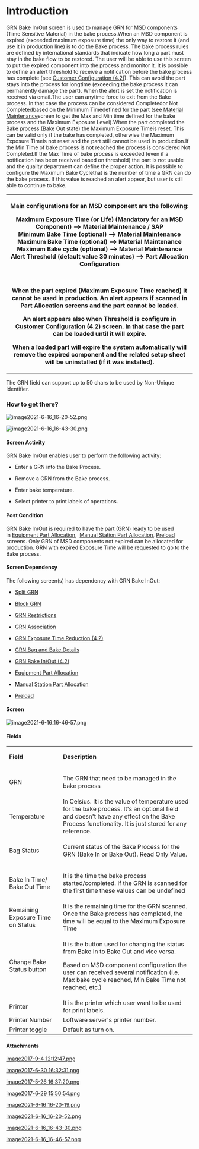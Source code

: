 # Introduction

GRN Bake In/Out
screen is used to manage GRN for MSD components (Time Sensitive Material) in the bake process.When an MSD component is expired (exceeded maximum exposure time) the only way to restore it (and use it in production line) is to do the Bake process. The bake process rules are defined by international standards that indicate how long a part must stay in the bake flow to be restored.
The user will be able to use this screen to put the expired component into the process and monitor it.
It is possible to define an alert threshold to receive a notification before the bake process has complete (see 
[Customer Configuration (4.2)](/iFactory-JGP-MES/iFactory-JGP-MES-Home/iFactory-JGP-MS/CONTENT/Part-Allocation/Customer-Configuration-(4.2).md)). This can avoid the part stays into the process for longtime (exceeding the bake process it can permanently damage the part). When the alert is set the notification is received via email.The user can anytime force to exit from the Bake process. In that case the process can be considered 
Completedor Not Completedbased on the Minimum Timedefined for the part (see [Material Maintenance](/iFactory-JGP-MES/iFactory-JGP-MES-Home/iFactory-JGP-MS/CONTENT/Product/Material.md)screen to get the Max and Min time defined for the bake process and the Maximum Exposure Level).When the part completed the Bake process (Bake Out state) the 
Maximum Exposure Timeis reset. This can be valid only if the bake has completed, otherwise the Maximum Exposure Timeis not reset and the part still cannot be used in production.If the Min Time of bake process is not reached the process is considered 
Not Completed.If the Max Time of bake process is exceeded (even if a notification has been received based on threshold) the part is not usable and the quality department can define the proper action.
It is possible to configure the 
Maximum Bake Cyclethat is the number of time a GRN can do the bake process. If this value is reached an alert appear, but user is still able to continue to bake.
<table class="wrapped confluenceTable"><colgroup><col /></colgroup><tbody><tr><th class="confluenceTh"><p>Main configurations for an MSD component are the following:</p><p>Maximum Exposure Time (or Life) (Mandatory for an MSD Component) --> Material Maintenance / SAP<br />Minimum Bake Time (optional) --> Material Maintenance <br />Maximum Bake Time (optional) --> Material Maintenance <br />Maximum Bake cycle (optional) --> Material Maintenance <br />Alert Threshold (default value 30 minutes) --> Part Allocation Configuration</p><p><br /></p><p>When the part expired (Maximum Exposure Time reached) it cannot be used in production. An alert appears if scanned in Part Allocation screens and the part cannot be loaded.</p><p>An alert appears also when Threshold is configure in <a href="29919066.html">Customer Configuration (4.2)</a> screen. In that case the part can be loaded until it will expire.</p><p>When a loaded part will expire the system automatically will remove the expired component and the related setup sheet will be uninstalled (if it was installed).</p></th></tr></tbody></table>






The GRN field can support up to 50 chars to be used by Non-Unique Identifier.


### How to get there?



![image2021-6-16_16-20-52.png](/.attachments/94404733.png)





![image2021-6-16_16-43-30.png](/.attachments/94404734.png)





#### Screen Activity


GRN Bake In/Out
enables user to perform the following activity:
- Enter a GRN into the Bake Process.

- Remove a GRN from the Bake process.

- Enter bake temperature.

- Select printer to print labels of operations.


#### Post Condition


GRN Bake In/Out
is required to have the part (GRN) ready to be used in [Equipment Part Allocation](/iFactory-JGP-MES/iFactory-JGP-MES-Home/iFactory-JGP-MS/CONTENT/Part-Allocation/Equipment-Part-Allocation.md),  [Manual Station Part Allocation](/iFactory-JGP-MES/iFactory-JGP-MES-Home/iFactory-JGP-MS/CONTENT/Part-Allocation/Manual-Station-Part-Allocation.md), [Preload ](/iFactory-JGP-MES/iFactory-JGP-MES-Home/iFactory-JGP-MS/CONTENT/Part-Allocation/Preload-Part-Allocation.md)screens. Only GRN of MSD components not expired can be allocated for production. GRN with expired Exposure Time will be requested to go to the Bake process.

#### Screen Dependency


The following screen(s) has dependency with GRN Bake InOut:

- [Split GRN](/iFactory-JGP-MES/iFactory-JGP-MES-Home/iFactory-JGP-MS/CONTENT/Part-Allocation/Split-GRN.md)

- [Block GRN](/iFactory-JGP-MES/iFactory-JGP-MES-Home/iFactory-JGP-MS/CONTENT/Part-Allocation/Block-GRN.md)

- [GRN Restrictions](/iFactory-JGP-MES/iFactory-JGP-MES-Home/iFactory-JGP-MS/CONTENT/Part-Allocation/GRN-Restrictions.md)

- [GRN Association](/iFactory-JGP-MES/iFactory-JGP-MES-Home/iFactory-JGP-MS/CONTENT/Part-Allocation/GRN-Association.md)

- [GRN Exposure Time Reduction (4.2)](/iFactory-JGP-MES/iFactory-JGP-MES-Home/iFactory-JGP-MS/CONTENT/Part-Allocation/GRN-Exposure-Time-Reduction-(4.2).md)

- [GRN Bag and Bake Details](/iFactory-JGP-MES/iFactory-JGP-MES-Home/iFactory-JGP-MS/CONTENT/Part-Allocation/GRN-Bag-and-Bake-History-Details-(4.2).md)

- [GRN Bake In/Out (4.2)](iFactory-JGP-MES/iFactory-JGP-MES-Home/iFactory-JGP-MS/CONTENT/Part-Allocation/GRN-Bake-In%2DOut-(4.2).md)

- [Equipment Part Allocation](/iFactory-JGP-MES/iFactory-JGP-MES-Home/iFactory-JGP-MS/CONTENT/Part-Allocation/Equipment-Part-Allocation.md)

- [Manual Station Part Allocation](/iFactory-JGP-MES/iFactory-JGP-MES-Home/iFactory-JGP-MS/CONTENT/Part-Allocation/Manual-Station-Part-Allocation.md)

- [Preload](/iFactory-JGP-MES/iFactory-JGP-MES-Home/iFactory-JGP-MS/CONTENT/Part-Allocation/Preload-Part-Allocation.md)


#### Screen


![image2021-6-16_16-46-57.png](/.attachments/94404735.png)




#### Fields



<table class="wrapped confluenceTable"><colgroup><col /><col /></colgroup><tbody><tr><td class="highlight-grey confluenceTd" data-highlight-colour="grey"><p><strong>Field</strong></p></td><td class="highlight-grey confluenceTd" data-highlight-colour="grey"><p><strong>Description</strong></p></td></tr><tr><td class="confluenceTd"><p>GRN</p></td><td class="confluenceTd"><p>The GRN that need to be managed in the bake process</p></td></tr><tr><td colspan="1" class="confluenceTd">Temperature</td><td colspan="1" class="confluenceTd">In Celsius. It is the value of temperature used for the bake process. It's an optional field and doesn't have any effect on the Bake Process functionality. It is just stored for any reference.</td></tr><tr><td class="confluenceTd"><p>Bag Status</p></td><td class="confluenceTd"><p>Current status of the Bake Process for the GRN (Bake In or Bake Out). Read Only Value.</p></td></tr><tr><td class="confluenceTd"><p>Bake In Time/ Bake Out Time</p></td><td class="confluenceTd"><p>It is the time the bake process started/completed. If the GRN is scanned for the first time these values can be undefined</p></td></tr><tr><td colspan="1" class="confluenceTd">Remaining Exposure Time on Status</td><td colspan="1" class="confluenceTd">It is the remaining time for the GRN scanned. Once the Bake process has completed, the time will be equal to the Maximum Exposure Time</td></tr><tr><td colspan="1" class="confluenceTd">Change Bake Status button</td><td colspan="1" class="confluenceTd"><p>It is the button used for changing the status from Bake In to Bake Out and vice versa.</p><p>Based on MSD component configuration the user can received several notification (i.e. Max bake cycle reached, Min Bake Time not reached, etc.)</p></td></tr><tr><td colspan="1" class="confluenceTd">Printer</td><td colspan="1" class="confluenceTd">It is the printer which user want to be used for print labels.</td></tr><tr><td colspan="1" class="confluenceTd">Printer Number</td><td colspan="1" class="confluenceTd">Loftware server's printer number.</td></tr><tr><td colspan="1" class="confluenceTd">Printer toggle</td><td colspan="1" class="confluenceTd">Default as turn on.</td></tr></tbody></table>






#### Attachments

[image2017-9-4 12:12:47.png](/.attachments/29919155.png)
[image2017-6-30 16:32:31.png](/.attachments/29919156.png)
[image2017-5-26 16:37:20.png](/.attachments/29919157.png)
[image2017-6-29 15:50:54.png](/.attachments/29919158.png)
[image2021-6-16_16-20-19.png](/.attachments/94404732.png)
[image2021-6-16_16-20-52.png](/.attachments/94404733.png)
[image2021-6-16_16-43-30.png](/.attachments/94404734.png)
[image2021-6-16_16-46-57.png](/.attachments/94404735.png)
